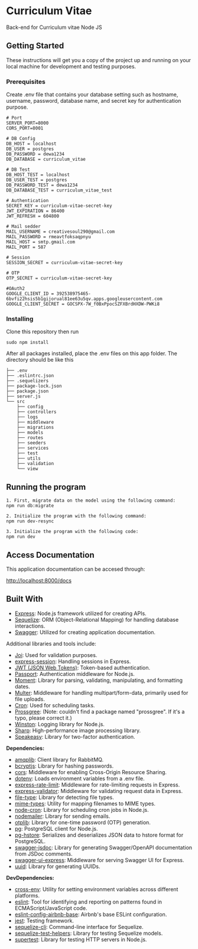 # Curriculum Vitae

Back-end for Curriculum vitae Node JS

## Getting Started
These instructions will get you a copy of the project up and running on your local machine for development and testing purposes.

### Prerequisites

Create .env file that contains your database setting such as hostname, username, password, database name, and secret key for authentication purpose.

```
# Port
SERVER_PORT=8000
CORS_PORT=8001

# DB Config
DB_HOST = localhost
DB_USER = postgres
DB_PASSWORD = dewa1234
DB_DATABASE = curriculum_vitae

# DB Test
DB_HOST_TEST = localhost
DB_USER_TEST = postgres
DB_PASSWORD_TEST = dewa1234
DB_DATABASE_TEST = curriculum_vitae_test

# Authentication
SECRET_KEY = curriculum-vitae-secret-key
JWT_EXPIRATION = 86400
JWT_REFRESH = 604800

# Mail sedder
MAIL_USERNAME = creativesoul290@gmail.com
MAIL_PASSWORD = rmeavtfoksaqpnyu
MAIL_HOST = smtp.gmail.com
MAIL_PORT = 587

# Session
SESSION_SECRET = curriculum-vitae-secret-key

# OTP
OTP_SECRET = curriculum-vitae-secret-key

#OAuth2
GOOGLE_CLIENT_ID = 392538975465-6bvfi22hsis5b1gijorual81ee63u5qv.apps.googleusercontent.com
GOOGLE_CLIENT_SECRET = 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
```

### Installing

Clone this repository then run

```
sudo npm install
```

After all packages installed, place the .env files on this app folder. The directory should be like this

```
├── .env
├── .eslintrc.json
├── .sequelizers
├── package-lock.json
├── package.json
├── server.js
└── src
    ├── config
    ├── controllers
    ├── logs
    ├── middleware
    ├── migrations
    ├── models
    ├── routes
    ├── seeders
    ├── services
    ├── test
    ├── utils
    ├── validation
    └── view
```

## Running the program

```
1. First, migrate data on the model using the following command:
npm run db:migrate

2. Initialize the program with the following command:
npm run dev-resync

3. Initialize the program with the following code:
npm run dev
```

## Access Documentation

This application documentation can be accesed through:

[http://localhost:8000/docs](http://localhost:8080/docs/)

## Built With

- [Express](https://expressjs.com/): Node.js framework utilized for creating APIs.
- [Sequelize](https://sequelize.org/): ORM (Object-Relational Mapping) for handling database interactions.
- [Swagger](https://swagger.io/): Utilized for creating application documentation.

Additional libraries and tools include:
  - [Joi](https://joi.dev/): Used for validation purposes.
  - [express-session](https://www.npmjs.com/package/express-session): Handling sessions in Express.
  - [JWT (JSON Web Tokens)](https://jwt.io/): Token-based authentication.
  - [Passport](http://www.passportjs.org/): Authentication middleware for Node.js.
  - [Moment](https://momentjs.com/): Library for parsing, validating, manipulating, and formatting dates.
  - [Multer](https://www.npmjs.com/package/multer): Middleware for handling multipart/form-data, primarily used for file uploads.
  - [Cron](https://www.npmjs.com/package/cron): Used for scheduling tasks.
  - [Prossgree](https://www.npmjs.com/package/prossgree): (Note: couldn't find a package named "prossgree". If it's a typo, please correct it.)
  - [Winston](https://github.com/winstonjs/winston): Logging library for Node.js.
  - [Sharp](https://sharp.pixelplumbing.com/): High-performance image processing library.
  - [Speakeasy](https://github.com/speakeasyjs/speakeasy): Library for two-factor authentication.

**Dependencies:**
- [amqplib](https://www.npmjs.com/package/amqplib): Client library for RabbitMQ.
- [bcryptjs](https://www.npmjs.com/package/bcryptjs): Library for hashing passwords.
- [cors](https://www.npmjs.com/package/cors): Middleware for enabling Cross-Origin Resource Sharing.
- [dotenv](https://www.npmjs.com/package/dotenv): Loads environment variables from a .env file.
- [express-rate-limit](https://www.npmjs.com/package/express-rate-limit): Middleware for rate-limiting requests in Express.
- [express-validator](https://www.npmjs.com/package/express-validator): Middleware for validating request data in Express.
- [file-type](https://www.npmjs.com/package/file-type): Library for detecting file types.
- [mime-types](https://www.npmjs.com/package/mime-types): Utility for mapping filenames to MIME types.
- [node-cron](https://www.npmjs.com/package/node-cron): Library for scheduling cron jobs in Node.js.
- [nodemailer](https://www.npmjs.com/package/nodemailer): Library for sending emails.
- [otplib](https://www.npmjs.com/package/otplib): Library for one-time password (OTP) generation.
- [pg](https://www.npmjs.com/package/pg): PostgreSQL client for Node.js.
- [pg-hstore](https://www.npmjs.com/package/pg-hstore): Serializes and deserializes JSON data to hstore format for PostgreSQL.
- [swagger-jsdoc](https://www.npmjs.com/package/swagger-jsdoc): Library for generating Swagger/OpenAPI documentation from JSDoc comments.
- [swagger-ui-express](https://www.npmjs.com/package/swagger-ui-express): Middleware for serving Swagger UI for Express.
- [uuid](https://www.npmjs.com/package/uuid): Library for generating UUIDs.
  
**DevDependencies:**
- [cross-env](https://www.npmjs.com/package/cross-env): Utility for setting environment variables across different platforms.
- [eslint](https://www.npmjs.com/package/eslint): Tool for identifying and reporting on patterns found in ECMAScript/JavaScript code.
- [eslint-config-airbnb-base](https://www.npmjs.com/package/eslint-config-airbnb-base): Airbnb's base ESLint configuration.
- [jest](https://www.npmjs.com/package/jest): Testing framework.
- [sequelize-cli](https://www.npmjs.com/package/sequelize-cli): Command-line interface for Sequelize.
- [sequelize-test-helpers](https://www.npmjs.com/package/sequelize-test-helpers): Library for testing Sequelize models.
- [supertest](https://www.npmjs.com/package/supertest): Library for testing HTTP servers in Node.js.
